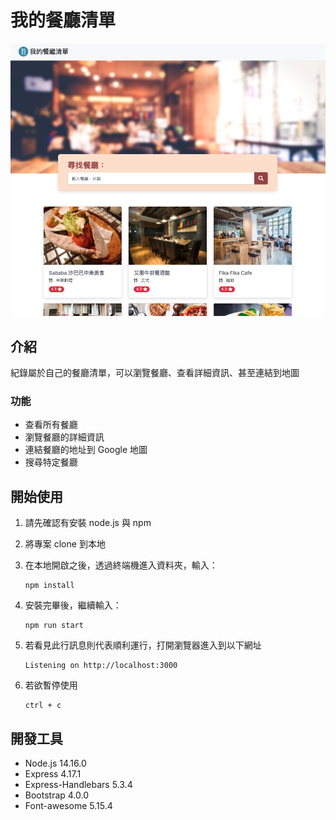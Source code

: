 # 我的餐廳清單

![Index page about Restaurant List](./public/image/snapshot.png)

## 介紹

紀錄屬於自己的餐廳清單，可以瀏覽餐廳、查看詳細資訊、甚至連結到地圖

### 功能

- 查看所有餐廳
- 瀏覽餐廳的詳細資訊
- 連結餐廳的地址到 Google 地圖
- 搜尋特定餐廳

## 開始使用

1. 請先確認有安裝 node.js 與 npm
2. 將專案 clone 到本地
3. 在本地開啟之後，透過終端機進入資料夾，輸入：
   
   ```
   npm install
   ```
   
4. 安裝完畢後，繼續輸入：
   
   ```
   npm run start
   ```
   
5. 若看見此行訊息則代表順利運行，打開瀏覽器進入到以下網址

   ```
   Listening on http://localhost:3000
   ```
   
6. 若欲暫停使用
   
   ```
   ctrl + c
   ```
   
## 開發工具

- Node.js 14.16.0
- Express 4.17.1
- Express-Handlebars 5.3.4
- Bootstrap 4.0.0
- Font-awesome 5.15.4
